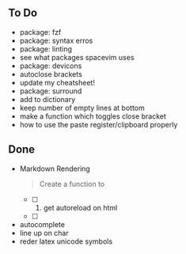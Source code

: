 ## To Do

- package: fzf
- package: syntax erros
- package: linting
- see what packages spacevim uses
- package: devicons
- autoclose brackets
- update my cheatsheet!
- package: surround
- add to dictionary 
- keep number of empty lines at bottom 
- make a function which toggles close bracket
- how to use the paste register/clipboard properly

## Done

- Markdown Rendering
    > Create a function to 
    * [ ] 1. get autoreload on html 
    * [ ] 
- autocomplete 
- line up on char 
- reder latex unicode symbols
